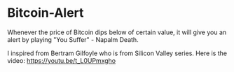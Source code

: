 # Bitcoin-Alert
Whenever the price of Bitcoin dips below of certain value, it will give you an alert by playing "You Suffer" - Napalm Death. 

I inspired from Bertram Gilfoyle who is from Silicon Valley series. Here is the video: https://youtu.be/t_L0UPmxgho
